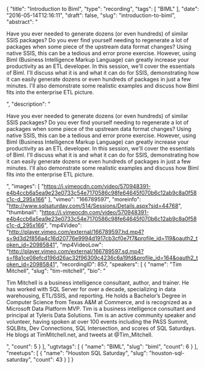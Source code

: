 {
  "title": "Introduction to Biml",
  "type": "recording",
  "tags": [
    "BIML"
  ],
  "date": "2016-05-14T12:16:11",
  "draft": false,
  "slug": "introduction-to-biml",
  "abstract": "<p>Have you ever needed to generate dozens (or even hundreds) of similar SSIS packages? Do you ever find yourself needing to regenerate a lot of packages when some piece of the upstream data format changes? Using native SSIS, this can be a tedious and error prone exercise. However, using Biml (Business Intelligence Markup Language) can greatly increase your productivity as an ETL developer. In this session, we'll cover the essentials of Biml. I'll discuss what it is and what it can do for SSIS, demonstrating how it can easily generate dozens or even hundreds of packages in just a few minutes. I'll also demonstrate some realistic examples and discuss how Biml fits into the enterprise ETL picture.</p>",
  "description": "<p>Have you ever needed to generate dozens (or even hundreds) of similar SSIS packages? Do you ever find yourself needing to regenerate a lot of packages when some piece of the upstream data format changes? Using native SSIS, this can be a tedious and error prone exercise. However, using Biml (Business Intelligence Markup Language) can greatly increase your productivity as an ETL developer. In this session, we'll cover the essentials of Biml. I'll discuss what it is and what it can do for SSIS, demonstrating how it can easily generate dozens or even hundreds of packages in just a few minutes. I'll also demonstrate some realistic examples and discuss how Biml fits into the enterprise ETL picture.</p>",
  "images": [
    "https://i.vimeocdn.com/video/570948391-e4b4ccb6a5ea9e23e0733c54e7170586c98fe64645f070b6c12ab9c8a0f58c1c-d_295x166"
  ],
  "vimeo": "166789597",
  "moreinfo": "http://www.sqlsaturday.com/514/Sessions/Details.aspx?sid=44768",
  "thumbnail": "https://i.vimeocdn.com/video/570948391-e4b4ccb6a5ea9e23e0733c54e7170586c98fe64645f070b6c12ab9c8a0f58c1c-d_295x166",
  "mp4Video": "http://player.vimeo.com/external/166789597.hd.mp4?s=9d3d2f856a4c16d20776e9994d1917cb3cf0e7f7&profile_id=119&oauth2_token_id=20985841",
  "mp4VideoLow": "http://player.vimeo.com/external/166789597.sd.mp4?s=f8a1ce08efcd196d26ac32f96309c4236c6a19fd&profile_id=164&oauth2_token_id=20985841",
  "recordingID": 857,
  "speakers": [
    {
      "name": "Tim Mitchell",
      "slug": "tim-mitchell",
      "bio": "<p>Tim Mitchell is a business intelligence consultant, author, and trainer.  He has worked with SQL Server for over a decade, specializing in data warehousing, ETL/SSIS, and reporting.  He holds a Bachelor’s Degree in Computer Science from Texas A&M at Commerce, and is recognized as a Microsoft Data Platform MVP.  Tim is a business intelligence consultant and principal at Tyleris Data Solutions. Tim is an active community speaker and volunteer, having spoken at over 100 events including the PASS Summit, SQLBits, Dev Connections, SQL Intersection, and scores of SQL Saturdays. He blogs at TimMitchell.net, and tweets at @Tim_Mitchell.</p>",
      "count": 5
    }
  ],
  "ugtvtags": [
    {
      "name": "BIML",
      "slug": "biml",
      "count": 6
    }
  ],
  "meetups": [
    {
      "name": "Houston SQL Saturday",
      "slug": "houston-sql-saturday",
      "count": 43
    }
  ]
}